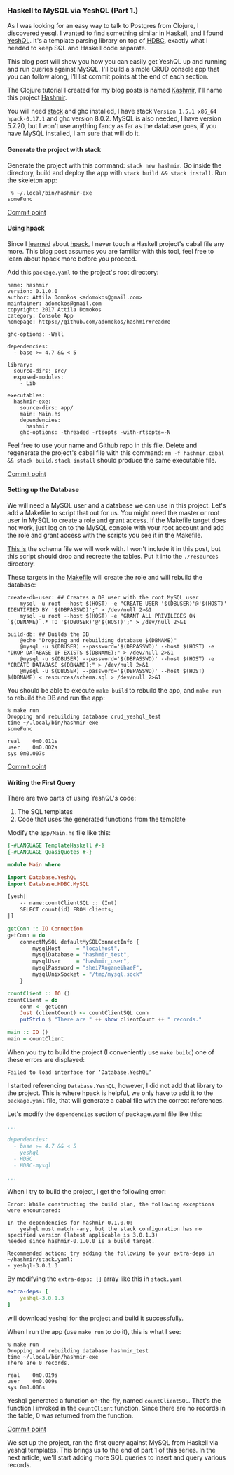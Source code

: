 ### Haskell to MySQL via YeshQL (Part 1.)

As I was looking for an easy way to talk to Postgres from Clojure, I discovered [yesql](https://github.com/krisajenkins/yesql). I wanted to find something similar in Haskell, and I found [YeshQL](https://github.com/tdammers/yeshql). It's a template parsing library on top of [HDBC](https://github.com/ryantm/hdbc-mysql), exactly what I needed to keep SQL and Haskell code separate.

This blog post will show you how you can easily get YeshQL up and running and run queries against MySQL. I'll build a simple CRUD console app that you can follow along, I'll list commit points at the end of each section.

The Clojure tutorial I created for my blog posts is named [Kashmir](https://github.com/adomokos/kashmir), I'll name this project [Hashmir](https://github.com/adomokos/hashmir).

You will need [stack](https://docs.haskellstack.org/en/stable/README/) and ghc installed, I have stack `Version 1.5.1 x86_64 hpack-0.17.1` and ghc version 8.0.2. MySQL is also needed, I have version 5.7.20, but I won't use anything fancy as far as the database goes, if you have MySQL installed, I am sure that will do it.

#### Generate the project with stack

Generate the project with this command: `stack new hashmir`. Go inside the directory, build and deploy the app with `stack build && stack install`. Run the skeleton app:

```shell
 % ~/.local/bin/hashmir-exe
someFunc
```
[Commit point](https://github.com/adomokos/hashmir/commit/de07eebdf3b0f40b550279a58231603eef4f4809)

#### Using hpack

Since I [learned](https://academy.mondaymorninghaskell.com/p/your-first-haskell-project) about [hpack](https://github.com/sol/hpack), I never touch a Haskell project's cabal file any more. This blog post assumes you are familiar with this tool, feel free to learn about hpack more before you proceed.

Add this `package.yaml` to the project's root directory:

```shell
name: hashmir
version: 0.1.0.0
author: Attila Domokos <adomokos@gmail.com>
maintainer: adomokos@gmail.com
copyright: 2017 Attila Domokos
category: Console App
homepage: https://github.com/adomokos/hashmir#readme

ghc-options: -Wall

dependencies:
  - base >= 4.7 && < 5

library:
  source-dirs: src/
  exposed-modules:
    - Lib

executables:
  hashmir-exe:
    source-dirs: app/
    main: Main.hs
    dependencies:
      hashmir
    ghc-options: -threaded -rtsopts -with-rtsopts=-N
```

Feel free to use your name and Github repo in this file.
Delete and regenerate the project's cabal file with this command: `rm -f hashmir.cabal && stack build`. `stack install` should produce the same executable file.

[Commit point](https://github.com/adomokos/hashmir/commit/873bacf0c76787e9e199f994ca43d6de2f67cf3a)

#### Setting up the Database

We will need a MySQL user and a database we can use in this project. Let's add a Makefile to script that out for us. You might need the master or root user in MySQL to create a role and grant access. If the Makefile target does not work, just log on to the MySQL console with your root account and add the role and grant access with the scripts you see it in the Makefile.

[This is](https://github.com/adomokos/hashmir/blob/master/resources/schema.sql) the schema file we will work with. I won't include it in this post, but this script should drop and recreate the tables. Put it into the `./resources` directory.

These targets in the [Makefile](https://github.com/adomokos/hashmir/blob/c8fb2b66f07b0cb6cb79e7a22d4f7715218dd960/Makefile) will create the role and will rebuild the database:

```shell
create-db-user: ## Creates a DB user with the root MySQL user
	mysql -u root --host $(HOST) -e "CREATE USER '$(DBUSER)'@'$(HOST)' IDENTIFIED BY '$(DBPASSWD)';" > /dev/null 2>&1
	mysql -u root --host $(HOST) -e "GRANT ALL PRIVILEGES ON `$(DBNAME)`.* TO '$(DBUSER)'@'$(HOST)';" > /dev/null 2>&1

build-db: ## Builds the DB
	@echo "Dropping and rebuilding database $(DBNAME)"
	@mysql -u $(DBUSER) --password='$(DBPASSWD)' --host $(HOST) -e "DROP DATABASE IF EXISTS $(DBNAME);" > /dev/null 2>&1
	@mysql -u $(DBUSER) --password='$(DBPASSWD)' --host $(HOST) -e "CREATE DATABASE $(DBNAME);" > /dev/null 2>&1
	@mysql -u $(DBUSER) --password='$(DBPASSWD)' --host $(HOST) $(DBNAME) < resources/schema.sql > /dev/null 2>&1
```
You should be able to execute `make build` to rebuild the app, and `make run` to rebuild the DB and run the app:

```shell
% make run
Dropping and rebuilding database crud_yeshql_test
time ~/.local/bin/hashmir-exe
someFunc

real	0m0.011s
user	0m0.002s
sys	0m0.007s
```

[Commit point](https://github.com/adomokos/hashmir/commit/ff40249ac7bc767e9f57b52daccf690cbf3bae1a)

#### Writing the First Query

There are two parts of using YeshQL's code:
1. The SQL templates
2. Code that uses the generated functions from the template

Modify the `app/Main.hs` file like this:

```haskell
{-#LANGUAGE TemplateHaskell #-}
{-#LANGUAGE QuasiQuotes #-}

module Main where

import Database.YeshQL
import Database.HDBC.MySQL

[yesh|
    -- name:countClientSQL :: (Int)
    SELECT count(id) FROM clients;
|]

getConn :: IO Connection
getConn = do
    connectMySQL defaultMySQLConnectInfo {
        mysqlHost     = "localhost",
        mysqlDatabase = "hashmir_test",
        mysqlUser     = "hashmir_user",
        mysqlPassword = "shei7AnganeihaeF",
        mysqlUnixSocket = "/tmp/mysql.sock"
    }

countClient :: IO ()
countClient = do
    conn <- getConn
    Just (clientCount) <- countClientSQL conn
    putStrLn $ "There are " ++ show clientCount ++ " records."

main :: IO ()
main = countClient
```

When you try to build the project (I conveniently use `make build`) one of these errors are displayed:

```shell
Failed to load interface for ‘Database.YeshQL’
```

I started referencing `Database.YeshQL`, however, I did not add that library to the project. This is where hpack is helpful, we only have to add it to the `package.yaml` file, that will generate a cabal file with the correct references.

Let's modify the `dependencies` section of package.yaml file like this:

```yaml
...

dependencies:
  - base >= 4.7 && < 5
  - yeshql
  - HDBC
  - HDBC-mysql

...
```

When I try to build the project, I get the following error:

```shell
Error: While constructing the build plan, the following exceptions were encountered:

In the dependencies for hashmir-0.1.0.0:
    yeshql must match -any, but the stack configuration has no specified version (latest applicable is 3.0.1.3)
needed since hashmir-0.1.0.0 is a build target.

Recommended action: try adding the following to your extra-deps in ~/hashmir/stack.yaml:
- yeshql-3.0.1.3
```

By modifying the `extra-deps: []` array like this in `stack.yaml`
```yaml
extra-deps: [
    yeshql-3.0.1.3
]
```
will download yeshql for the project and build it successfully.

When I run the app (use `make run` to do it), this is what I see:

```shell
% make run
Dropping and rebuilding database hashmir_test
time ~/.local/bin/hashmir-exe
There are 0 records.

real	0m0.019s
user	0m0.009s
sys	0m0.006s
```

Yeshql generated a function on-the-fly, named `countClientSQL`. That's the function I invoked in the `countClient` function. Since there are no records in the table, 0 was returned from the function.

[Commit point](https://github.com/adomokos/hashmir/commit/78a597e2c348abe751178812367f260fde69edb6)

We set up the project, ran the first query against MySQL from Haskell via yeshql templates. This brings us to the end of part 1 of this series. In the next article, we'll start adding more SQL queries to insert and query various records.
